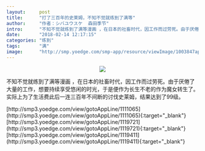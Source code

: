 ```yaml
---
layout:     post
title:      "打了三百年的史莱姆，不知不觉就练到了满等"
author:     "作者：シバユウスケ  森田季节"
intro:      "不知不觉就练到了满等漫画 ，在日本的社畜时代，因工作而过劳死。由于厌倦了大量的工作，想要持续享受悠闲的时光，于是便作为长生不老的作为魔女转生了。实际上为了生活费此后一连三百年不间断的讨伐史莱姆，结果达到了99级。"
date:       "2018-02-14 12:17:15"
categories: "练到"
tags:       "满"
image:      "http://smp.yoedge.com/smp-app/resource/viewImage/1003847appline.png"
---
```

<div style="text-align: center">
<p><img src="http://smp.yoedge.com/smp-app/resource/viewImage/1003847appline.png"/></p>
</div>
<p class="post-meta">
<span>不知不觉就练到了满等漫画 ，在日本的社畜时代，因工作而过劳死。由于厌倦了大量的工作，想要持续享受悠闲的时光，于是便作为长生不老的作为魔女转生了。实际上为了生活费此后一连三百年不间断的讨伐史莱姆，结果达到了99级。</span>
</p>
[http://smp3.yoedge.com/view/gotoAppLine/1111065](http://smp3.yoedge.com/view/gotoAppLine/1111065){:target="_blank"}
[http://smp3.yoedge.com/view/gotoAppLine/1119721](http://smp3.yoedge.com/view/gotoAppLine/1119721){:target="_blank"}
[http://smp3.yoedge.com/view/gotoAppLine/1119411](http://smp3.yoedge.com/view/gotoAppLine/1119411){:target="_blank"}


